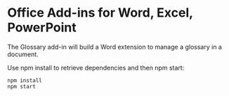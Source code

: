# Office Add-ins for Word, Excel, PowerPoint

The Glossary add-in will build a Word extension to manage a glossary in a document.

Use npm install to retrieve dependencies and then npm start:

```
npm install
npm start
```
